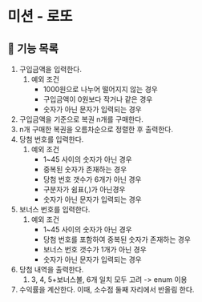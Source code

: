 # 미션 - 로또

## 🚀 기능 목록

1. 구입금액을 입력한다.
    1. 예외 조건
        - 1000원으로 나누어 떨어지지 않는 경우
        - 구입금액이 0원보다 작거나 같은 경우
        - 숫자가 아닌 문자가 입력되는 경우
2. 구입금액을 기준으로 복권 n개를 구매한다.
3. n개 구매한 복권을 오름차순으로 정렬한 후 출력한다.
4. 당첨 번호를 입력한다.
    1. 예외 조건
        - 1~45 사이의 숫자가 아닌 경우
        - 중복된 숫자가 존재하는 경우
        - 당첨 번호 갯수가 6개가 아닌 경우
        - 구분자가 쉼표(,)가 아닌경우
        - 숫자가 아닌 문자가 입력되는 경우
5. 보너스 번호를 입력한다.
    1. 예외 조건
        - 1~45 사이의 숫자가 아닌 경우
        - 당첨 번호를 포함하여 중복된 숫자가 존재하는 경우
        - 보너스 번호 갯수가 1개가 아닌 경우
        - 숫자가 아닌 문자가 입력되는 경우
6. 당첨 내역을 출력한다.
    1. 3, 4, 5+보너스볼, 6개 일치 모두 고려 -> enum 이용
7. 수익률을 계산한다. 이때, 소수점 둘째 자리에서 반올림 한다.
